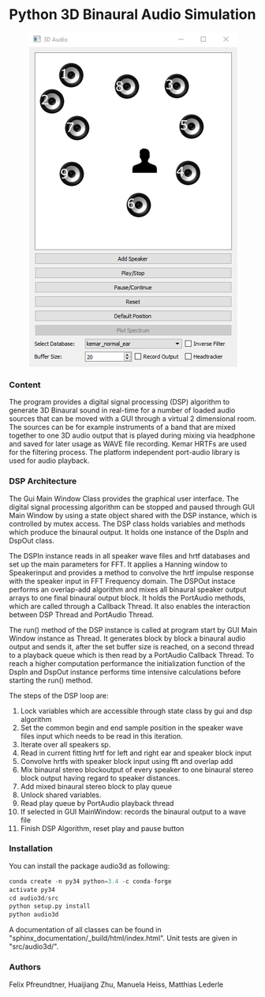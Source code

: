 # Python 3D Binaural Audio Simulation
<p align="center">
<img src="images/audio3d.png">
</p>

### Content
The program provides a digital signal processing (DSP) algorithm to generate 3D Binaural sound in real-time for a number of loaded audio sources that can be moved with a GUI through a virtual 2 dimensional room. The sources can be for example instruments of a band that are mixed together to one 3D audio output that is played during mixing via headphone and saved for later usage as WAVE file recording. Kemar HRTFs are used for the filtering process. The platform independent port-audio library is used for audio playback.

### DSP Architecture
The Gui Main Window Class provides the graphical user interface. The digital signal processing algorithm can be stopped and paused through GUI Main Window by using a state object shared with the DSP instance, which is controlled by mutex access. The DSP class holds variables and methods which produce the binaural output. It holds one instance of the DspIn and DspOut class. 

The DSPIn instance reads in all speaker wave files and hrtf databases and set up the main parameters for FFT. It applies a Hanning window to Speakerinput and provides a method to convolve the hrtf impulse response with the speaker input in FFT Frequency domain. The DSPOut instace performs an overlap-add algorithm and mixes all binaural speaker output arrays to one final binaural output block. It holds the PortAudio methods, which are called through a Callback Thread. It also enables the interaction between DSP Thread and PortAudio Thread.

The run() method of the DSP instance is called at program start by GUI Main Window instance as Thread. It generates block by block a binaural audio output and sends it, after the set buffer size is reached, on a second thread to a playback queue which is then read by a PortAudio Callback Thread. To reach a higher computation performance the initialization function of the DspIn and DspOut instance performs time intensive calculations before starting the run() method. 

The steps of the DSP loop are:
1. Lock variables which are accessible through state class by gui and dsp algorithm
2. Set the common begin and end sample position in the speaker wave files input which needs to be read in this iteration.
3. Iterate over all speakers sp.
4. Read in current fitting hrtf for left and right ear and speaker block input
5. Convolve hrtfs with speaker block input using fft and overlap add
6. Mix binaural stereo blockoutput of every speaker to one binaural stereo block output having regard to speaker distances.
7. Add mixed binaural stereo block to play queue
8. Unlock shared variables.
9. Read play queue by PortAudio playback thread
10. If selected in GUI MainWindow: records the binaural output to a wave file
11. Finish DSP Algorithm, reset play and pause button

### Installation
You can install the package audio3d as following:

```python
conda create -n py34 python=3.4 -c conda-forge
activate py34
cd audio3d/src
python setup.py install
python audio3d
```

A documentation of all classes can be found in "sphinx_documentation/_build/html/index.html". Unit tests are given in "src/audio3d/".

### Authors
Felix Pfreundtner, Huaijiang Zhu, Manuela Heiss, Matthias Lederle
